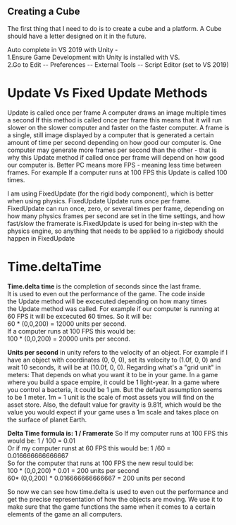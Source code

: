 ## Creating a Cube 

The first thing that I need to do is to create a cube and a platform. A Cube should have a letter designed on it in the future. 

Auto complete in VS 2019 with Unity -\
1.Ensure Game Development with Unity is installed with VS. \
2.Go to Edit -- Preferences -- External Tools -- Script Editor (set to VS 2019)


# Update Vs Fixed Update Methods 

Update is called once per frame
A computer draws an image multiple times a second 
If this method is called once per frame this means that it will run slower
on the slower computer and faster on the faster computer. A frame is a single, still image 
displayed by a computer that is generated a certain amount of time per second 
depending on how good our computer is. One computer may generate more frames per second
than the other - that is why this Update method if called once per frame will depend 
on how good our computer is. Better PC means more FPS - meaning less time between frames. 
For example If a computer runs at 100 FPS this Update is called 100 times. 

I am using FixedUpdate (for the rigid body component), which is better when using
physics. FixedUpdate Update runs once per frame. FixedUpdate can run once, zero, or several times 
per frame, depending on how many physics frames per second are set in the time settings, 
and how fast/slow the framerate is.FixedUpdate is used for being in-step with the physics engine, 
so anything that needs to be applied to a rigidbody should happen in FixedUpdate






# Time.deltaTime 

**Time.delta time** is the completion of seconds since the last frame.\
It is used to even out the performance of the game. The code inside \
the Update method will be excecuted depending on how many times\
the Update method was called. For example if our computer is running at\
60 FPS it will be excecuted 60 times. So it will be: \
60 * (0,0,200) = 12000 units per second. \
If a computer runs at 100 FPS this would be: \
100 * (0,0,200) = 20000 units per second. 

**Units per second** in unity refers to the velocity of an object. 
For example if I have an object with coordinates (0, 0, 0), 
set its velocity to (1.0f, 0, 0) and wait 10 seconds, 
it will be at (10.0f, 0, 0).
Regarding what's a "grid unit" in meters: That depends on what you want it to be in your game. In a game where you build a space empire, it could be 1 light-year. In a game where you control a bacteria, it could be 1 µm. But the default assumption seems to be 1 meter. 1m = 1 unit is the scale of most assets you will find on the asset store. Also, the default value for gravity is 9.81f, which would be the value you would expect if your game uses a 1m scale and takes place on the surface of planet Earth.



**Delta Time formula is: 1 / Framerate**
So If my computer runs at 100 FPS this would be: 1 / 100 = 0.01\
Or if my computer runst at 60 FPS this would be: 1 /60 = 0.016666666666667\
So for the computer that runs at 100 FPS the new resul tould be:\
100 * (0,0,200) * 0.01  = 200 units per second\
60* (0,0,200) * 0.016666666666667 = 200 units per second

So now we can see how time.delta is used to even out the performance and 
get the precise representation of how the objects are moving. We use it to make sure
that the game functions the same when it comes to a certain elements of the game an all computers. 

         
        